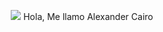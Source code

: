<p align="center">
    <img src = "https://github.com/AlexCairo/AlexCairo/assets/110007148/879bd68c-a6a1-4ea5-94cd-3671a1aa1e9b" /> Hola, Me llamo Alexander Cairo
</p>